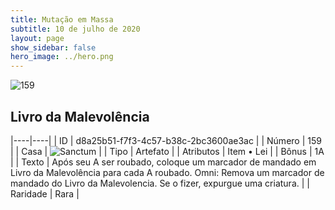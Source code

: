 ```yaml
---
title: Mutação em Massa
subtitle: 10 de julho de 2020
layout: page
show_sidebar: false
hero_image: ../hero.png
---
```


![159](https://cdn.keyforgegame.com/media/card_front/pt/479_159_HR3CMHC4P55R_pt.png)

## Livro da Malevolência

|----|----|
| ID | d8a25b51-f7f3-4c57-b38c-2bc3600ae3ac |
| Número | 159 |
| Casa | ![Sanctum](https://archonarcana.com/images/thumb/c/c7/Sanctum.png/22px-Sanctum.png "Santuário") |
| Tipo | Artefato |
| Atributos | Item • Lei |
| Bônus | 1A |
| Texto | Após seu A ser roubado, coloque um marcador de mandado em Livro da Malevolência para cada A roubado.   Omni: Remova um marcador de mandado do Livro da Malevolencia. Se o fizer, expurgue uma criatura. |
| Raridade | Rara |
